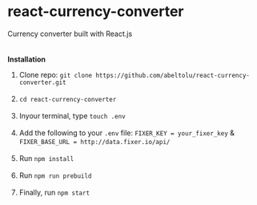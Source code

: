 # react-currency-converter
Currency converter built with React.js<br/><br/><br/>
<b>Installation</b>
1. Clone repo: `git clone https://github.com/abeltolu/react-currency-converter.git`<br/><br/>
2. `cd react-currency-converter`<br/><br/>
3. Inyour terminal, type `touch .env`<br/><br/>
4. Add the following to your `.env` file: `FIXER_KEY = your_fixer_key` & `FIXER_BASE_URL = http://data.fixer.io/api/`<br/><br/>
5. Run `npm install`<br/><br/>
6. Run `npm run prebuild`<br/><br/>
7. Finally, run `npm start`<br/><br/><br/>